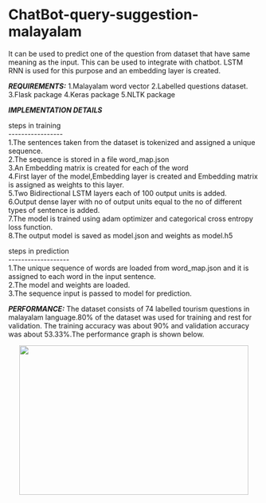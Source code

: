# ChatBot-query-suggestion-malayalam
It can be  used to predict one of the  question from dataset that have same meaning as the input.
This can be used to integrate with chatbot.
LSTM RNN is used for this purpose and an embedding layer is created.

***REQUIREMENTS:***
1.Malayalam word vector
2.Labelled questions dataset.
3.Flask package
4.Keras package
5.NLTK package

***IMPLEMENTATION DETAILS***

steps in training<br/>
-----------------<br/>
1.The sentences taken from the dataset is tokenized and assigned a unique sequence.<br/>
2.The sequence is stored in a file word_map.json<br/>
3.An Embedding matrix is created for each of the word<br/>
4.First layer of the model,Embedding layer is created and Embedding matrix is assigned as weights to this layer.<br/>
5.Two Bidirectional LSTM layers each of 100 output units is added.<br/>
6.Output dense layer with no of output units equal to the no of different types of sentence is added.<br/>
7.The model is trained using adam optimizer and categorical cross entropy loss function.<br/>
8.The output model is saved as model.json and weights as model.h5<br/>

steps in prediction<br/>
-------------------<br/>
1.The unique sequence of words are loaded from word_map.json and it is assigned to each word in the input sentence.<br/>
2.The model and weights are loaded.<br/>
3.The sequence input is passed to model for prediction.<br/>

***PERFORMANCE:***
The dataset consists of 74 labelled  tourism questions in malayalam language.80% of the dataset was used for training and rest for validation. The training accuracy was about 90% and validation accuracy was about 53.33%.The performance graph is shown below.
<p align="center">
  <img width="460" height="300" src="https://github.com/abinshoby/ChatBot-query-suggestion-malayalam/blob/master/malayalam%20chatbot/epoch21trial13.png">
</p>
